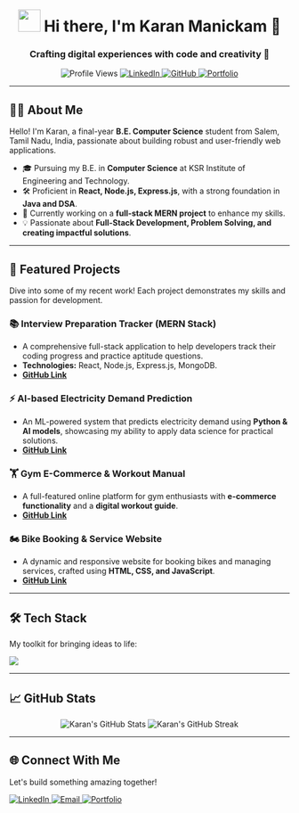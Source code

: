 <h1 align="center">
  <img src="https://raw.githubusercontent.com/ABS-CR7/ABS-CR7/master/assets/Hi.gif" width="40px" /> Hi there, I'm Karan Manickam 👋
</h1>
<h3 align="center">Crafting digital experiences with code and creativity 🚀</h3>

<p align="center">
  <img src="https://komarev.com/ghpvc/?username=KaranUnique&label=Profile%20views&color=0e75b6&style=flat" alt="Profile Views" />
  <a href="https://linkedin.com/in/Karan-Manickam" target="_blank">
    <img src="https://img.shields.io/badge/LinkedIn-Connect-blue?style=flat&logo=linkedin&logoColor=white" alt="LinkedIn" />
  </a>
  <a href="https://github.com/KaranUnique" target="_blank">
    <img src="https://img.shields.io/badge/GitHub-Follow-black?style=flat&logo=github&logoColor=white" alt="GitHub" />
  </a>
  <a href="https://karanunix.me/" target="_blank">
    <img src="https://img.shields.io/badge/Portfolio-Visit-5cb85c?style=flat&logo=dribbble&logoColor=white" alt="Portfolio" />
  </a>
</p>

---

## 👨‍💻 About Me

<p align="left">
  Hello! I'm Karan, a final-year <b>B.E. Computer Science</b> student from Salem, Tamil Nadu, India, passionate about building robust and user-friendly web applications.
</p>

- 🎓 Pursuing my B.E. in **Computer Science** at KSR Institute of Engineering and Technology.
- 🛠 Proficient in **React, Node.js, Express.js**, with a strong foundation in **Java and DSA**.
- 🌱 Currently working on a **full-stack MERN project** to enhance my skills.
- 💡 Passionate about **Full-Stack Development, Problem Solving, and creating impactful solutions**.

---

## 🚀 Featured Projects

<p align="left">
  Dive into some of my recent work! Each project demonstrates my skills and passion for development.
</p>

### 📚 **Interview Preparation Tracker (MERN Stack)**
- A comprehensive full-stack application to help developers track their coding progress and practice aptitude questions.
- **Technologies:** React, Node.js, Express.js, MongoDB.
- **[GitHub Link](https://github.com/KaranUnique/Interview-Prep-Tracker)**

### ⚡ **AI-based Electricity Demand Prediction**
- An ML-powered system that predicts electricity demand using **Python & AI models**, showcasing my ability to apply data science for practical solutions.
- **[GitHub Link](https://github.com/KaranUnique/AI-based-Electricity-Demand-Prediction)**

### 🏋️ **Gym E-Commerce & Workout Manual**
- A full-featured online platform for gym enthusiasts with **e-commerce functionality** and a **digital workout guide**.
- **[GitHub Link](https://github.com/KaranUnique/Gym-E-Commerce-Workout-Manual)**

### 🏍️ **Bike Booking & Service Website**
- A dynamic and responsive website for booking bikes and managing services, crafted using **HTML, CSS, and JavaScript**.
- **[GitHub Link](https://github.com/KaranUnique/Bike-Booking-Service-Website)**

---

## 🛠 Tech Stack

My toolkit for bringing ideas to life:

<p align="left">
  <img src="https://skillicons.dev/icons?i=html,css,js,react,tailwind,nodejs,express,mongodb,java,python,git,github,vscode" />
</p>

---

## 📈 GitHub Stats

<p align="center">
  <img src="https://github-readme-stats.vercel.app/api?username=KaranUnique&show_icons=true&theme=radical&hide_border=true" alt="Karan's GitHub Stats" />
  <img src="https://github-readme-streak-stats.herokuapp.com/?user=KaranUnique&theme=radical&hide_border=true" alt="Karan's GitHub Streak" />
</p>

---

## 🌐 Connect With Me

<p align="left">
  Let's build something amazing together!
</p>

<p align="left">
  <a href="https://linkedin.com/in/Karan-Manickam" target="_blank">
    <img src="https://img.shields.io/badge/LinkedIn-Connect-blue?style=for-the-badge&logo=linkedin&logoColor=white" alt="LinkedIn" />
  </a>
  <a href="mailto:karanunique36@gmail.com" target="_blank">
    <img src="https://img.shields.io/badge/Email-Contact%20Me-red?style=for-the-badge&logo=gmail&logoColor=white" alt="Email" />
  </a>
  <a href="https://karanunix.me/" target="_blank">
    <img src="https://img.shields.io/badge/Portfolio-Visit%20My%20Work-5cb85c?style=for-the-badge&logo=dribbble&logoColor=white" alt="Portfolio" />
  </a>
</p>
